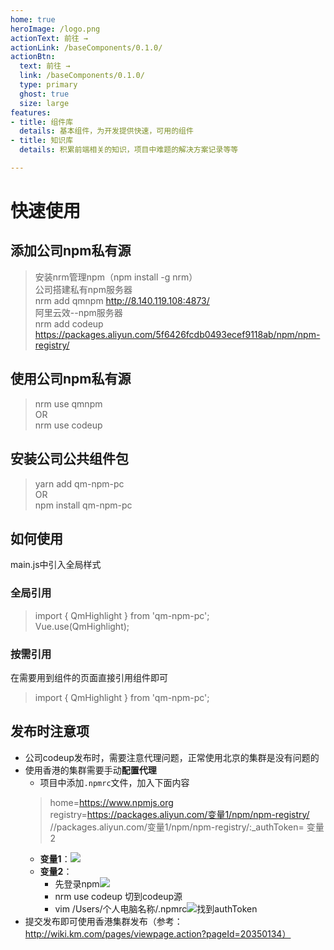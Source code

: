```yaml
---
home: true
heroImage: /logo.png
actionText: 前往 →
actionLink: /baseComponents/0.1.0/
actionBtn:
  text: 前往 →
  link: /baseComponents/0.1.0/
  type: primary
  ghost: true
  size: large
features:
- title: 组件库
  details: 基本组件，为开发提供快速，可用的组件
- title: 知识库
  details: 积累前端相关的知识，项目中难题的解决方案记录等等

---
```


# 快速使用

## 添加公司npm私有源
>安装nrm管理npm（npm install -g nrm）  
>公司搭建私有npm服务器  
>nrm add qmnpm http://8.140.119.108:4873/  
>阿里云效--npm服务器  
>nrm add codeup https://packages.aliyun.com/5f6426fcdb0493ecef9118ab/npm/npm-registry/

## 使用公司npm私有源
>nrm use qmnpm  
>OR  
>nrm use codeup

## 安装公司公共组件包
>yarn add qm-npm-pc  
OR  
>npm install qm-npm-pc

## 如何使用
main.js中引入全局样式

### 全局引用
>import { QmHighlight } from 'qm-npm-pc';  
>Vue.use(QmHighlight);

### 按需引用
在需要用到组件的页面直接引用组件即可
>import { QmHighlight } from 'qm-npm-pc';

## 发布时注意项
+ 公司codeup发布时，需要注意代理问题，正常使用北京的集群是没有问题的
+ 使用香港的集群需要手动**配置代理**
	+ 项目中添加``.npmrc``文件，加入下面内容  
	> home=https://www.npmjs.org  
	> registry=https://packages.aliyun.com/变量1/npm/npm-registry/  
	> //packages.aliyun.com/变量1/npm/npm-registry/:_authToken= 变量2
	+ **变量1**：![](https://tva1.sinaimg.cn/large/008i3skNgy1grbz9un7fdj30zg0ayq4n.jpg)
	+ **变量2**：
		+ 先登录npm![](https://tva1.sinaimg.cn/large/008i3skNgy1grbzbfubx3j30qm0dyab5.jpg)
		+ nrm use codeup 切到codeup源
		+ vim /Users/个人电脑名称/.npmrc![](https://tva1.sinaimg.cn/large/008i3skNgy1grbzdf1tdsj30dr040t95.jpg)找到authToken
+ 提交发布即可使用香港集群发布（参考：http://wiki.km.com/pages/viewpage.action?pageId=20350134）


